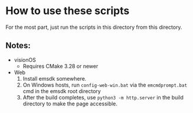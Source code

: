 # How to use these scripts

For the most part, just run the scripts in this directory from this directory. 

## Notes:
- visionOS
	- Requires CMake 3.28 or newer
- Web
 	1. Install emsdk somewhere.
  	2. On Windows hosts, run `config-web-win.bat` via the `emcmdprompt.bat` cmd in the emsdk root directory
	3. After the build completes, use `python3 -m http.server` in the build directory to make the page accessible. 